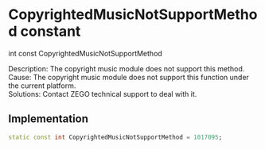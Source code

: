


# CopyrightedMusicNotSupportMethod constant







int const CopyrightedMusicNotSupportMethod
  




<p>Description: The copyright music module does not support this method. <br>Cause: The copyright music module does not support this function under the current platform. <br>Solutions: Contact ZEGO technical support to deal with it.</p>



## Implementation

```dart
static const int CopyrightedMusicNotSupportMethod = 1017095;
```







